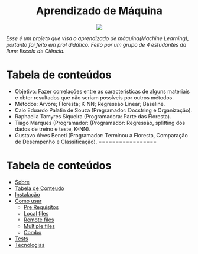 <h1 align="center"> Aprendizado de Máquina </h1>

<p align="center">
<img src="http://img.shields.io/static/v1?label=STATUS&message=EM%20DESENVOLVIMENTO&color=GREEN&style=for-the-badge"/>
</p>

*Esse é um projeto que visa o aprendizado de máquina(Machine Learning), portanto foi feito em prol didático. Feito por um grupo de 4 estudantes da Ilum: Escola de Ciência.*

Tabela de conteúdos
=================
   * Objetivo: Fazer correlações entre as características de alguns materiais e obter resultados que não seriam possíveis por outros métodos.
   * Métodos: Árvore; Floresta; K-NN; Regressão Linear; Baseline.
   * Caio Eduardo Palatin de Souza (Pregramador: Docstring e Organização).
   * Raphaella Tamyres Siqueira (Programadora: Parte das Floresta).
   * Tiago Marques (Programador: (Programador: Regressão, splitting dos dados de treino e teste, K-NN).
   * Gustavo Alves Beneti (Programador: Terminou a Floresta, Comparação de Desempenho e Classificação).
=================

Tabela de conteúdos
=================
<!--ts-->
   * [Sobre](#Sobre)
   * [Tabela de Conteudo](#tabela-de-conteudo)
   * [Instalação](#instalacao)
   * [Como usar](#como-usar)
      * [Pre Requisitos](#pre-requisitos)
      * [Local files](#local-files)
      * [Remote files](#remote-files)
      * [Multiple files](#multiple-files)
      * [Combo](#combo)
   * [Tests](#testes)
   * [Tecnologias](#tecnologias)
<!--te-->
